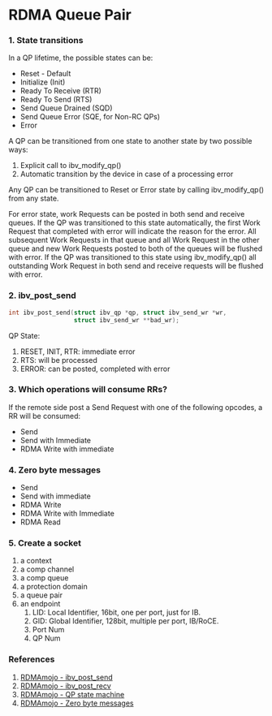 # RDMA Queue Pair

### 1. State transitions

In a QP lifetime, the possible states can be:

- Reset - Default
- Initialize (Init)
- Ready To Receive (RTR)
- Ready To Send (RTS)
- Send Queue Drained (SQD)
- Send Queue Error (SQE, for Non-RC QPs)
- Error

A QP can be transitioned from one state to another state by two possible ways:

1. Explicit call to ibv_modify_qp()
2. Automatic transition by the device in case of a processing error

Any QP can be transitioned to Reset or Error state by calling ibv_modify_qp() from any state.

For error state, work Requests can be posted in both send and receive queues. If the QP was transitioned to this state automatically, the first  Work Request that completed with error will indicate the reason for the  error. All subsequent Work Requests in that queue and all Work Request  in the other queue and new Work Requests posted to both of the queues  will be flushed with error. If the QP was transitioned to this state using ibv_modify_qp() all  outstanding Work Request in both send and receive requests will be  flushed with error.

### 2. ibv_post_send

```c++
int ibv_post_send(struct ibv_qp *qp, struct ibv_send_wr *wr,
                  struct ibv_send_wr **bad_wr);
```

QP State:

1. RESET, INIT, RTR: immediate error
2. RTS: will be processed
3. ERROR: can be posted, completed with error

### 3. Which operations will consume RRs?

If the remote side post a Send Request with one of the following opcodes, a RR will be consumed:

- Send
- Send with Immediate
- RDMA Write with immediate

### 4. Zero byte messages

- Send
- Send with immediate
- RDMA Write
- RDMA Write with Immediate
- RDMA Read

### 5. Create a socket

1. a context
2. a comp channel
3. a comp queue
4. a protection domain
5. a queue pair
6. an endpoint
   1. LID: Local Identifier, 16bit, one per port, just for IB.
   2. GID: Global Identifier, 128bit, multiple per port, IB/RoCE.
   3. Port Num
   4. QP Num

### References

1. [RDMAmojo - ibv_post_send](https://www.rdmamojo.com/2013/01/26/ibv_post_send/)
2. [RDMAmojo - ibv_post_recv](https://www.rdmamojo.com/2013/02/02/ibv_post_recv/)
3. [RDMAmojo - QP state machine](https://www.rdmamojo.com/2012/05/05/qp-state-machine/)
4. [RDMAmojo - Zero byte messages](https://www.rdmamojo.com/2013/09/20/zero-byte-messages/)